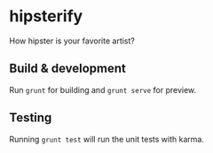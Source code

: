 # hipsterify

How hipster is your favorite artist?

## Build & development

Run `grunt` for building and `grunt serve` for preview.

## Testing

Running `grunt test` will run the unit tests with karma.
